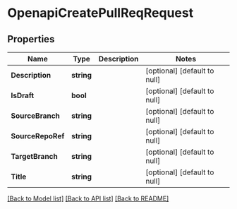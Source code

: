 # OpenapiCreatePullReqRequest

## Properties
Name | Type | Description | Notes
------------ | ------------- | ------------- | -------------
**Description** | **string** |  | [optional] [default to null]
**IsDraft** | **bool** |  | [optional] [default to null]
**SourceBranch** | **string** |  | [optional] [default to null]
**SourceRepoRef** | **string** |  | [optional] [default to null]
**TargetBranch** | **string** |  | [optional] [default to null]
**Title** | **string** |  | [optional] [default to null]

[[Back to Model list]](../README.md#documentation-for-models) [[Back to API list]](../README.md#documentation-for-api-endpoints) [[Back to README]](../README.md)

